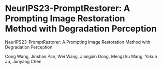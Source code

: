 # NeurIPS23-PromptRestorer: A Prompting Image Restoration Method with Degradation Perception

NeurIPS23-PromptRestorer: A Prompting Image Restoration Method with Degradation Perception

Cong Wang, Jinshan Pan, Wei Wang, Jiangxin Dong, Mengzhu Wang, Yakun Ju, Junyang Chen
